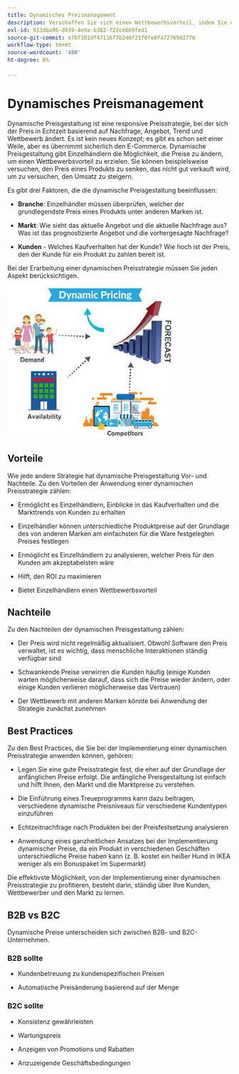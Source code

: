 ```yaml
---
title: Dynamisches Preismanagement
description: Verschaffen Sie sich einen Wettbewerbsvorteil, indem Sie eine Strategie entwickeln, um die Produktpreise dynamisch auf der Grundlage der Marktbedingungen zu ändern.
exl-id: 913dba96-d939-4e9a-b382-f22c6669fed1
source-git-commit: e76f101df47116f7b246f21f0fe0fa72769d2776
workflow-type: tm+mt
source-wordcount: '480'
ht-degree: 0%

---
```


# Dynamisches Preismanagement

Dynamische Preisgestaltung ist eine responsive Preisstrategie, bei der sich der Preis in Echtzeit basierend auf Nachfrage, Angebot, Trend und Wettbewerb ändert. Es ist kein neues Konzept; es gibt es schon seit einer Weile, aber es übernimmt sicherlich den E-Commerce. Dynamische Preisgestaltung gibt Einzelhändlern die Möglichkeit, die Preise zu ändern, um einen Wettbewerbsvorteil zu erzielen. Sie können beispielsweise versuchen, den Preis eines Produkts zu senken, das nicht gut verkauft wird, um zu versuchen, den Umsatz zu steigern.

Es gibt drei Faktoren, die die dynamische Preisgestaltung beeinflussen:

- **Branche**: Einzelhändler müssen überprüfen, welcher der grundlegendste Preis eines Produkts unter anderen Marken ist.

- **Markt**: Wie sieht das aktuelle Angebot und die aktuelle Nachfrage aus? Was ist das prognostizierte Angebot und die vorhergesagte Nachfrage?

- **Kunden** - Welches Kaufverhalten hat der Kunde? Wie hoch ist der Preis, den der Kunde für ein Produkt zu zahlen bereit ist.

Bei der Erarbeitung einer dynamischen Preisstrategie müssen Sie jeden Aspekt berücksichtigen.

![Dynamisches Preisdiagramm](../../assets/playbooks/dynamic-pricing-diagram.png)

## Vorteile

Wie jede andere Strategie hat dynamische Preisgestaltung Vor- und Nachteile. Zu den Vorteilen der Anwendung einer dynamischen Preisstrategie zählen:

- Ermöglicht es Einzelhändlern, Einblicke in das Kaufverhalten und die Markttrends von Kunden zu erhalten

- Einzelhändler können unterschiedliche Produktpreise auf der Grundlage des von anderen Marken am einfachsten für die Ware festgelegten Preises festlegen

- Ermöglicht es Einzelhändlern zu analysieren, welcher Preis für den Kunden am akzeptabelsten wäre

- Hilft, den ROI zu maximieren

- Bietet Einzelhändlern einen Wettbewerbsvorteil

## Nachteile

Zu den Nachteilen der dynamischen Preisgestaltung zählen:

- Der Preis wird nicht regelmäßig aktualisiert. Obwohl Software den Preis verwaltet, ist es wichtig, dass menschliche Interaktionen ständig verfügbar sind

- Schwankende Preise verwirren die Kunden häufig (einige Kunden warten möglicherweise darauf, dass sich die Preise wieder ändern, oder einige Kunden verlieren möglicherweise das Vertrauen)

- Der Wettbewerb mit anderen Marken könnte bei Anwendung der Strategie zunächst zunehmen

## Best Practices

Zu den Best Practices, die Sie bei der Implementierung einer dynamischen Preisstrategie anwenden können, gehören:

- Legen Sie eine gute Preisstrategie fest, die eher auf der Grundlage der anfänglichen Preise erfolgt. Die anfängliche Preisgestaltung ist einfach und hilft Ihnen, den Markt und die Marktpreise zu verstehen.

- Die Einführung eines Treueprogramms kann dazu beitragen, verschiedene dynamische Preisniveaus für verschiedene Kundentypen einzuführen

- Echtzeitnachfrage nach Produkten bei der Preisfestsetzung analysieren

- Anwendung eines ganzheitlichen Ansatzes bei der Implementierung dynamischer Preise, da ein Produkt in verschiedenen Geschäften unterschiedliche Preise haben kann (z. B. kostet ein heißer Hund in IKEA weniger als ein Bonuspaket im Supermarkt)

Die effektivste Möglichkeit, von der Implementierung einer dynamischen Preisstrategie zu profitieren, besteht darin, ständig über Ihre Kunden, Wettbewerber und den Markt zu lernen.

## B2B vs B2C

Dynamische Preise unterscheiden sich zwischen B2B- und B2C-Unternehmen.

### B2B sollte

- Kundenbetreuung zu kundenspezifischen Preisen

- Automatische Preisänderung basierend auf der Menge

### B2C sollte

- Konsistenz gewährleisten

- Wartungspreis

- Anzeigen von Promotions und Rabatten

- Anzuzeigende Geschäftsbedingungen
